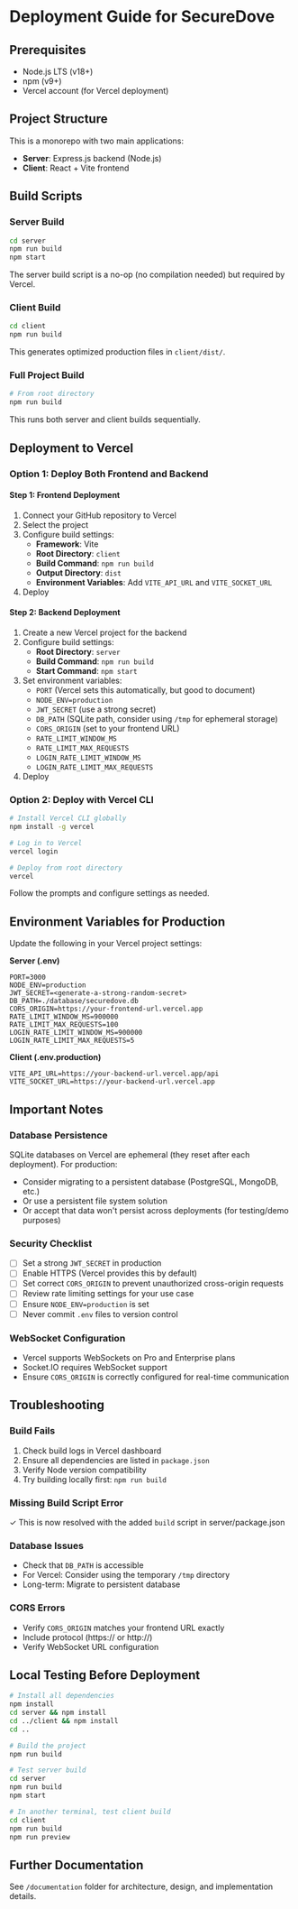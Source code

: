 # Deployment Guide for SecureDove

## Prerequisites
- Node.js LTS (v18+)
- npm (v9+)
- Vercel account (for Vercel deployment)

## Project Structure
This is a monorepo with two main applications:
- **Server**: Express.js backend (Node.js)
- **Client**: React + Vite frontend

## Build Scripts

### Server Build
```bash
cd server
npm run build
npm start
```

The server build script is a no-op (no compilation needed) but required by Vercel.

### Client Build
```bash
cd client
npm run build
```

This generates optimized production files in `client/dist/`.

### Full Project Build
```bash
# From root directory
npm run build
```

This runs both server and client builds sequentially.

## Deployment to Vercel

### Option 1: Deploy Both Frontend and Backend

#### Step 1: Frontend Deployment
1. Connect your GitHub repository to Vercel
2. Select the project
3. Configure build settings:
   - **Framework**: Vite
   - **Root Directory**: `client`
   - **Build Command**: `npm run build`
   - **Output Directory**: `dist`
   - **Environment Variables**: Add `VITE_API_URL` and `VITE_SOCKET_URL`
4. Deploy

#### Step 2: Backend Deployment
1. Create a new Vercel project for the backend
2. Configure build settings:
   - **Root Directory**: `server`
   - **Build Command**: `npm run build`
   - **Start Command**: `npm start`
3. Set environment variables:
   - `PORT` (Vercel sets this automatically, but good to document)
   - `NODE_ENV=production`
   - `JWT_SECRET` (use a strong secret)
   - `DB_PATH` (SQLite path, consider using `/tmp` for ephemeral storage)
   - `CORS_ORIGIN` (set to your frontend URL)
   - `RATE_LIMIT_WINDOW_MS`
   - `RATE_LIMIT_MAX_REQUESTS`
   - `LOGIN_RATE_LIMIT_WINDOW_MS`
   - `LOGIN_RATE_LIMIT_MAX_REQUESTS`
4. Deploy

### Option 2: Deploy with Vercel CLI

```bash
# Install Vercel CLI globally
npm install -g vercel

# Log in to Vercel
vercel login

# Deploy from root directory
vercel
```

Follow the prompts and configure settings as needed.

## Environment Variables for Production

Update the following in your Vercel project settings:

**Server (.env)**
```
PORT=3000
NODE_ENV=production
JWT_SECRET=<generate-a-strong-random-secret>
DB_PATH=./database/securedove.db
CORS_ORIGIN=https://your-frontend-url.vercel.app
RATE_LIMIT_WINDOW_MS=900000
RATE_LIMIT_MAX_REQUESTS=100
LOGIN_RATE_LIMIT_WINDOW_MS=900000
LOGIN_RATE_LIMIT_MAX_REQUESTS=5
```

**Client (.env.production)**
```
VITE_API_URL=https://your-backend-url.vercel.app/api
VITE_SOCKET_URL=https://your-backend-url.vercel.app
```

## Important Notes

### Database Persistence
SQLite databases on Vercel are ephemeral (they reset after each deployment). For production:
- Consider migrating to a persistent database (PostgreSQL, MongoDB, etc.)
- Or use a persistent file system solution
- Or accept that data won't persist across deployments (for testing/demo purposes)

### Security Checklist
- [ ] Set a strong `JWT_SECRET` in production
- [ ] Enable HTTPS (Vercel provides this by default)
- [ ] Set correct `CORS_ORIGIN` to prevent unauthorized cross-origin requests
- [ ] Review rate limiting settings for your use case
- [ ] Ensure `NODE_ENV=production` is set
- [ ] Never commit `.env` files to version control

### WebSocket Configuration
- Vercel supports WebSockets on Pro and Enterprise plans
- Socket.IO requires WebSocket support
- Ensure `CORS_ORIGIN` is correctly configured for real-time communication

## Troubleshooting

### Build Fails
1. Check build logs in Vercel dashboard
2. Ensure all dependencies are listed in `package.json`
3. Verify Node version compatibility
4. Try building locally first: `npm run build`

### Missing Build Script Error
✓ This is now resolved with the added `build` script in server/package.json

### Database Issues
- Check that `DB_PATH` is accessible
- For Vercel: Consider using the temporary `/tmp` directory
- Long-term: Migrate to persistent database

### CORS Errors
- Verify `CORS_ORIGIN` matches your frontend URL exactly
- Include protocol (https:// or http://)
- Verify WebSocket URL configuration

## Local Testing Before Deployment

```bash
# Install all dependencies
npm install
cd server && npm install
cd ../client && npm install
cd ..

# Build the project
npm run build

# Test server build
cd server
npm run build
npm start

# In another terminal, test client build
cd client
npm run build
npm run preview
```

## Further Documentation
See `/documentation` folder for architecture, design, and implementation details.

